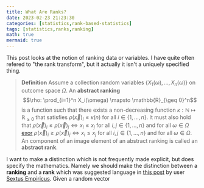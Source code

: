 ```yaml
---
title: What Are Ranks?
date: 2023-02-23 21:23:30
categories: [statistics,rank-based-statistics]
tags: [statistics,ranks,ranking]
math: true
mermaid: true
---
```


This post looks at the notion of ranking data or variables. I have quite often refered to "the rank transform", but it actually it isn't a uniquely specified thing.

> **Definition** Assume a collection random variables $\{X_1(\omega), \ldots, X_n(\omega) \}$ on outcome space $\Omega$. An **abstract ranking** $$\rho: \prod_{i=1}^n X_i(\omega) \mapsto \mathbb{R}_{\geq 0}^n$$ is a function such that there exists a non-decreasing function $\kappa:\mathbb{N} \mapsto \mathbb{R}_{\geq0}$ that satisfies $\rho(\vec x)_i \leq \kappa(n)$ for all $i\in \{1, \ldots, n\}$. It must also hold that $\rho(\vec x)_i \leq \rho(\vec x)_j \iff x_i \leq x_j$ for all $i,j \in \{1, \ldots, n\}$ and for all $\omega \in \Omega$ [exor](https://en.wikipedia.org/wiki/Exclusive_or) $\rho(\vec x)_i \geq \rho(\vec x)_j \iff x_i \leq x_j$ for all $i,j \in \{1, \ldots, n\}$ and for all $\omega \in \Omega$. An component of an image element of an abstract ranking is called an **abstract rank**.

I want to make a distinction which is not frequently made explicit, but does specify the mathematics. Namely we should make the distinction between a **ranking** and a **rank** which was suggested language in [this post](https://stats.stackexchange.com/a/605359/69508) by user [Sextus Empiricus](https://stats.stackexchange.com/users/164061/sextus-empiricus). Given a random vector
